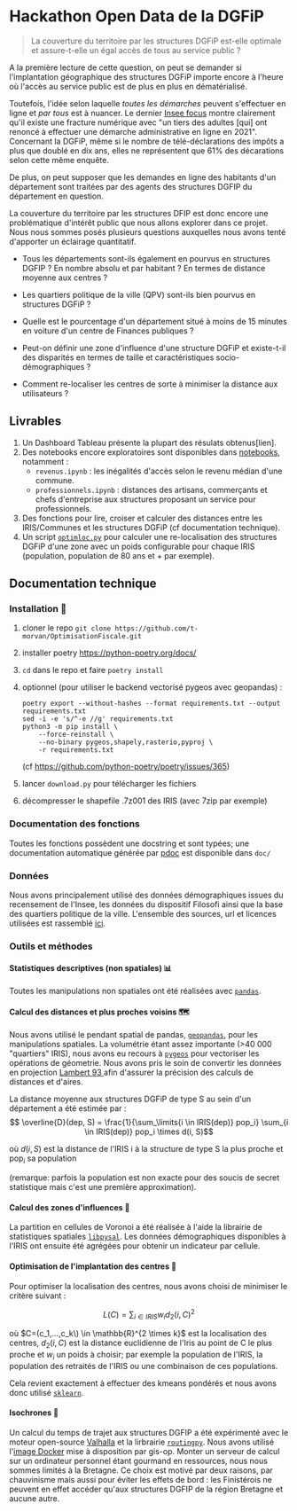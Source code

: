 # Hackathon Open Data de la DGFiP

> La couverture du territoire par les structures DGFiP est-elle optimale et assure-t-elle un égal accès de tous au service public ?

A la première lecture de cette question, on peut se demander si l'implantation géographique des structures DGFiP importe encore à l'heure où l'accès au service public est de plus en plus en dématérialisé. 

Toutefois, l'idée selon laquelle *toutes les démarches* peuvent s'effectuer en ligne et *par tous* est à nuancer.
Le dernier [Insee focus](https://www.insee.fr/fr/statistiques/6438420) montre clairement qu'il existe une fracture numérique avec "un tiers des adultes [qui] ont renoncé à effectuer une démarche administrative en ligne en 2021". Concernant la DGFiP, même si le nombre de télé-déclarations des impôts a plus que doublé en dix ans, elles ne représentent que 61% des décarations selon cette même enquête.

De plus, on peut supposer que les demandes en ligne des habitants d'un département sont traitées par des agents des structures DGFIP du département en question.

La couverture du territoire par les structures DFIP est donc encore une problématique d'intérêt public que nous allons explorer dans ce projet. Nous nous sommes posés plusieurs questions auxquelles nous avons tenté d'apporter un éclairage quantitatif.

- Tous les départements sont-ils également en pourvus en structures DGFIP ? En nombre absolu et par habitant ? En termes de distance moyenne aux centres ?

- Les quartiers politique de la ville (QPV) sont-ils bien pourvus en structures DGFiP ?

- Quelle est le pourcentage d'un département situé à moins de 15 minutes en voiture d'un centre de Finances publiques ?

- Peut-on définir une zone d'influence d'une structure DGFiP et existe-t-il des disparités en termes de taille et caractéristiques socio-démographiques ?

- Comment re-localiser les centres de sorte à minimiser la distance aux utilisateurs ?


## Livrables

1. Un Dashboard Tableau présente la plupart des résulats obtenus[lien].
2. Des notebooks encore exploratoires sont disponibles dans [notebooks](notebooks/), notamment :
    - ```revenus.ipynb``` : les inégalités d'accès selon le revenu médian d'une commune.
    - ```professionnels.ipynb``` : distances des artisans, commerçants et chefs d'entreprise aux structures proposant un service pour professionnels.
3. Des fonctions pour lire, croiser et calculer des distances entre les IRIS/Communes et les structures DGFiP (cf documentation technique).
4. Un script [```optimloc.py```](dgfip/optimloc.py) pour calculer une re-localisation des structures DGFiP d'une zone avec un poids configurable pour chaque IRIS (population, population de 80 ans et + par exemple).


## Documentation technique

### Installation  :wrench:
1. cloner le repo ``` git clone https://github.com/t-morvan/OptimisationFiscale.git ```
2. installer poetry https://python-poetry.org/docs/
3. ```cd``` dans le repo et faire ``` poetry install ```

4. optionnel (pour utiliser le backend vectorisé pygeos avec geopandas) : 
    ```
    poetry export --without-hashes --format requirements.txt --output requirements.txt
    sed -i -e 's/^-e //g' requirements.txt
    python3 -m pip install \
        --force-reinstall \
        --no-binary pygeos,shapely,rasterio,pyproj \
        -r requirements.txt
     ```  
    (cf https://github.com/python-poetry/poetry/issues/365)


5. lancer ```download.py``` pour télécharger les fichiers
6. décompresser le shapefile .7z001 des IRIS (avec 7zip par exemple)

### Documentation des fonctions
Toutes les fonctions possèdent une docstring et sont typées; une documentation automatique générée par [pdoc](https://pdoc3.github.io/pdoc/) est disponible dans ```doc/```
### Données

Nous avons principalement utilisé des données démographiques issues du recensement de l'Insee, les données du dispositif Filosofi ainsi que la base des quartiers politique de la ville.
L'ensemble des sources, url et licences utilisées est rassemblé [ici](URLS.yaml).


### Outils et méthodes

#### Statistiques descriptives (non spatiales) :bar_chart:
Toutes les manipulations non spatiales ont été réalisées avec [```pandas```](https://pandas.pydata.org/).

#### Calcul des distances et plus proches voisins 🗺️
Nous avons utilisé le pendant spatial de pandas, [```geopandas```](https://geopandas.org/en/stable/), pour les manipulations spatiales. La volumétrie étant assez importante (>40 000 "quartiers" IRIS), nous avons eu recours à [```pygeos```](https://pygeos.readthedocs.io/en/stable/) pour vectoriser les opérations de géometrie. Nous avons pris le soin de convertir les données en projection [Lambert 93 ](https://fr.wikipedia.org/wiki/Projection_conique_conforme_de_Lambert) afin d'assurer la précision des calculs de distances et d'aires. 

La distance moyenne aux structures DGFiP de type S au sein d'un département a été estimée par :
$$ \overline{D}(dep, S)  = \frac{1}{\sum_\limits{i \in IRIS(dep)} pop_i}  \sum_{i \in IRIS(dep)} pop_i  \times d(i, S)$$

où $d(i,S)$ est la distance de l'IRIS i à la structure de type S la plus proche et $\text{pop}_i$ sa population 

(remarque: parfois la population est non exacte pour des soucis de secret statistique mais c'est une première approximation).

#### Calcul des zones d'influences :high_brightness:
La partition en cellules de Voronoi a été réalisée à l'aide la librairie de statistiques spatiales [```libpysal```](https://pysal.org/libpysal/). Les données démographiques disponibles à l'IRIS ont ensuite été agrégées pour obtenir un indicateur par cellule.

#### Optimisation de l'implantation des centres :round_pushpin:
Pour optimiser la localisation des centres, nous avons choisi de minimiser le critère suivant :

$$ L(C) = \sum_{i \in IRIS} w_i d_2(i, C)^2$$

où $C=(c_1,...,c_k\) \in \mathbb{R}^{2 \times k}$ est la localisation des centres, $d_2(i,C)$ est la distance euclidienne de l'Iris au point de C le plus proche et $w_i$ un poids à choisir; par exemple la population de l'IRIS, la population des retraités de l'IRIS ou une combinaison de ces populations. 

Cela revient exactement à effectuer des kmeans pondérés et nous avons donc utilisé [```sklearn```](https://scikit-learn.org/stable/modules/generated/sklearn.cluster.KMeans.html).

#### Isochrones :blue_car:
Un calcul du temps de trajet aux structures DGFIP a été expérimenté avec le moteur open-source [Valhalla](https://github.com/valhalla/valhalla) et la lirbrairie [```routingpy```](https://routingpy.readthedocs.io/en/latest/). Nous avons utilisé l'[image Docker](https://github.com/gis-ops/docker-valhalla) mise à disposition par gis-op.
Monter un serveur de calcul sur un ordinateur personnel étant gourmand en ressources, nous nous sommes limités à la Bretagne. Ce choix est motivé par deux raisons, par chauvinisme mais aussi pour éviter les effets de bord : les Finistérois ne peuvent en effet accéder qu'aux structures DGFIP de la région Bretagne et aucune autre. 

